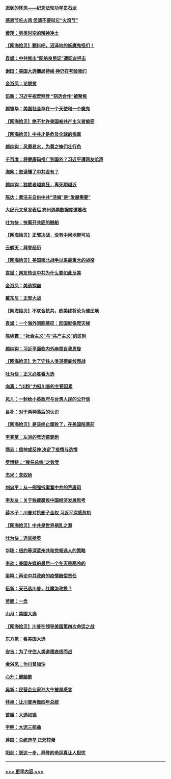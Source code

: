 #### [迟到的怀念——纪念法轮功学员石龙](../pages/nsc993/n12580245.md?t=11280951) 
#### [感恩节吃火鸡  但请不要叫它“火鸡节”](../pages/nsc993/n12580252.md?t=11280951) 
#### [黄翔：另类时空的精神净土](../pages/nsc993/n12578638.md?t=11280951) 
#### [【网海拾贝】颤抖吧，沼泽地的妖魔鬼怪们！](../pages/nsc993/n12578552.md?t=11280951) 
#### [袁斌：中共推出“网络良民证”遭网友抨击](../pages/nsc993/n12578511.md?t=11280951) 
#### [谢田：美国大选僵局持续 神仍在考验我们](../pages/nsc993/n12577432.md?t=11280951) 
#### [金浴凤：论脱贫](../pages/nsc993/n12576386.md?t=11280951) 
#### [伍新：习近平祝贺拜登 “窃选合作”被聚焦](../pages/nsc993/n12576358.md?t=11280951) 
#### [颜智华：美国社会存在一个天使和一个魔鬼](../pages/nsc993/n12574299.md?t=11280951) 
#### [【网海拾贝】绝不允许美国被共产主义者偷窃](../pages/nsc993/n12573396.md?t=11280951) 
#### [【网海拾贝】中共才是危及全球的病毒](../pages/nsc993/n12571204.md?t=11280951) 
#### [颜纯钩：风萧易水，为黄之锋们壮行色](../pages/nsc993/n12571487.md?t=11280951) 
#### [千百度：将健康码推广到国外？习近平遭网友呛声](../pages/nsc993/n12570808.md?t=11280951) 
#### [海网：您读懂了中共没有？](../pages/nsc993/n12570487.md?t=11280951) 
#### [颜纯钩：独裁者越疯狂，离死期越近](../pages/nsc993/n12569055.md?t=11280951) 
#### [陈达：黄洁夫自供中共“活摘”是“发展需要”](../pages/nsc993/n12568541.md?t=11280951) 
#### [大纪元文章发表后 宾州选票数据库遭篡改](../pages/nsc993/n12568105.md?t=11280951) 
#### [吐为快：快离开共匪的贼船](../pages/nsc993/n12568462.md?t=11280951) 
#### [【网海拾贝】正邪决战，没有中间地带可站](../pages/nsc993/n12568439.md?t=11280951) 
#### [云鹤天：拜登经历](../pages/nsc993/n12567294.md?t=11280951) 
#### [【网海拾贝】美国南北战争以来最重大的战役](../pages/nsc993/n12567247.md?t=11280951) 
#### [袁斌：网友热议中共为什么要如此反美](../pages/nsc993/n12567162.md?t=11280951) 
#### [金浴凤：美选探幽](../pages/nsc993/n12567147.md?t=11280951) 
#### [戴东尼：正邪大战](../pages/nsc993/n12567033.md?t=11280951) 
#### [【网海拾贝】不联合抗共，欧美终将沦为殖民地](../pages/nsc993/n12565068.md?t=11280951) 
#### [袁斌：一个海外同胞感叹：回国就像爬天梯](../pages/nsc993/n12564986.md?t=11280951) 
#### [陈纬霆：“社会主义”与“共产主义”的区别](../pages/nsc993/n12562417.md?t=11280951) 
#### [颜纯钩：习近平面临内外麻烦自我周旋](../pages/nsc993/n12563356.md?t=11280951) 
#### [【网海拾贝】为了守住人类道德底线而战](../pages/nsc993/n12562542.md?t=11280951) 
#### [吐为快：正义必胜看大选](../pages/nsc993/n12561967.md?t=11280951) 
#### [向真：“川粉”力挺川普的主要因素](../pages/nsc993/n12560774.md?t=11280951) 
#### [风儿：一封给小英政府与台湾人民的公开信](../pages/nsc993/n12560581.md?t=11280951) 
#### [吕朴：对于两种落后的认识](../pages/nsc993/n12560492.md?t=11280951) 
#### [【网海拾贝】是该终止腐败了，在美国陷落前](../pages/nsc993/n12559936.md?t=11280951) 
#### [李春草：左派的竞选荒诞剧](../pages/nsc993/n12558380.md?t=11280951) 
#### [隋志：信神或反神 决定了疫情与选情](../pages/nsc993/n12558255.md?t=11280951) 
#### [罗博特：“候任总统”之败登](../pages/nsc993/n12558189.md?t=11280951) 
#### [杰米：念奴娇](../pages/nsc993/n12558174.md?t=11280951) 
#### [刘忠平：从一例强拆案看中共的荒唐司](../pages/nsc993/n12558036.md?t=11280951) 
#### [李友友：关于独裁腐败中国经济发展思考](../pages/nsc993/n12558004.md?t=11280951) 
#### [薛木子：川普对抗影子金权 习近平深感危机](../pages/nsc993/n12557342.md?t=11280951) 
#### [【网海拾贝】中共是世界祸乱之源](../pages/nsc993/n12555353.md?t=11280951) 
#### [吐为快：选举拾英](../pages/nsc993/n12555041.md?t=11280951) 
#### [华旸：纽约等深蓝州共和党候选人的策略](../pages/nsc993/n12554309.md?t=11280951) 
#### [李劼：美国左媒的最后一个冬天是寒冷的](../pages/nsc993/n12552947.md?t=11280951) 
#### [梁鸣：再论中共政府的疫情赔偿责任](../pages/nsc993/n12553012.md?t=11280951) 
#### [伍新：天已选川普，红魔怎改换？](../pages/nsc993/n12552970.md?t=11280951) 
#### [苦胆：一念](../pages/nsc993/n12552957.md?t=11280951) 
#### [山月：美国大选](../pages/nsc993/n12552446.md?t=11280951) 
#### [【网海拾贝】川普在领导美国第四次命运之战](../pages/nsc993/n12551973.md?t=11280951) 
#### [东方觉：看美国大选](../pages/nsc993/n12551647.md?t=11280951) 
#### [安吉：为了守住人类道德底线而战](../pages/nsc993/n12551111.md?t=11280951) 
#### [金浴凤：为川普加油](../pages/nsc993/n12551085.md?t=11280951) 
#### [心升：醒脑歌](../pages/nsc993/n12550984.md?t=11280951) 
#### [吴新：民营企业家孙大午被黑感言](../pages/nsc993/n12550656.md?t=11280951) 
#### [林泉：让川普再做四年总统](../pages/nsc993/n12550640.md?t=11280951) 
#### [苦胆：大选如镜](../pages/nsc993/n12550630.md?t=11280951) 
#### [宇明：大选三部曲](../pages/nsc993/n12550603.md?t=11280951) 
#### [莲园：总统选举 正邪较量](../pages/nsc993/n12550594.md?t=11280951) 
#### [阳剑：到这一步，拜登的命运真让人担忧](../pages/nsc993/n12549093.md?t=11280951) 

----
#### [ >>> 更早内容 <<< ](../indexes/nsc993-earlier.md)
